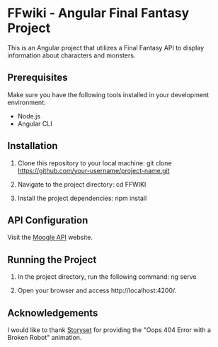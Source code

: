 # FFwiki - Angular Final Fantasy Project
This is an Angular project that utilizes a Final Fantasy API to display information about characters and monsters.

## Prerequisites
Make sure you have the following tools installed in your development environment:

 - Node.js
 - Angular CLI

## Installation
1. Clone this repository to your local machine:
git clone https://github.com/your-username/project-name.git

2. Navigate to the project directory:
cd FFWIKI

3. Install the project dependencies:
npm install

## API Configuration
Visit the [Moogle API](https://www.moogleapi.com/) website.

## Running the Project
1. In the project directory, run the following command: 
ng serve

2. Open your browser and access http://localhost:4200/.

## Acknowledgements
I would like to thank [Storyset](https://storyset.com/illustration/oops-404-error-with-a-broken-robot/cuate/animate) for providing the "Oops 404 Error with a Broken Robot" animation.





